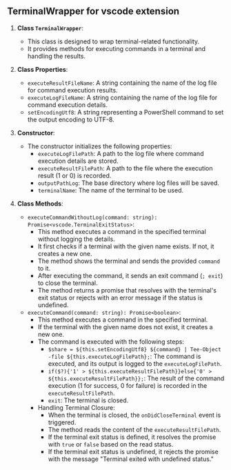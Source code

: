 ## TerminalWrapper for vscode extension

1. **Class `TerminalWrapper`**:
   - This class is designed to wrap terminal-related functionality.
   - It provides methods for executing commands in a terminal and handling the results.

2. **Class Properties**:
   - `executeResultFileName`: A string containing the name of the log file for command execution results.
   - `executeLogFileName`: A string containing the name of the log file for command execution details.
   - `setEncodingUtf8`: A string representing a PowerShell command to set the output encoding to UTF-8.

3. **Constructor**:
   - The constructor initializes the following properties:
     - `executeLogFilePath`: A path to the log file where command execution details are stored.
     - `executeResultFilePath`: A path to the file where the execution result (1 or 0) is recorded.
     - `outputPathLog`: The base directory where log files will be saved.
     - `terminalName`: The name of the terminal to be used.

4. **Class Methods**:
    - `executeCommandWithoutLog(command: string): Promise<vscode.TerminalExitStatus>`:
        - This method executes a command in the specified terminal without logging the details.
        - It first checks if a terminal with the given name exists. If not, it creates a new one.
        - The method shows the terminal and sends the provided `command` to it.
        - After executing the command, it sends an exit command (`; exit`) to close the terminal.
        - The method returns a promise that resolves with the terminal's exit status or rejects with an error message if the status is undefined.
	- `executeCommand(command: string): Promise<boolean>`:
		- This method executes a command in the specified terminal.
		- If the terminal with the given name does not exist, it creates a new one.
		- The command is executed with the following steps:
			- `$share = ${this.setEncodingUtf8} ${command} | Tee-Object -file ${this.executeLogFilePath};`: The command is executed, and its output is logged to the `executeLogFilePath`.
			- `if($?){'1' > ${this.executeResultFilePath}}else{'0' > ${this.executeResultFilePath}};`: The result of the command execution (1 for success, 0 for failure) is recorded in the `executeResultFilePath`.
			- `exit`: The terminal is closed.
		- Handling Terminal Closure:
			- When the terminal is closed, the `onDidCloseTerminal` event is triggered.
			- The method reads the content of the `executeResultFilePath`.
			- If the terminal exit status is defined, it resolves the promise with `true` or `false` based on the read status.
			- If the terminal exit status is undefined, it rejects the promise with the message "Terminal exited with undefined status."
